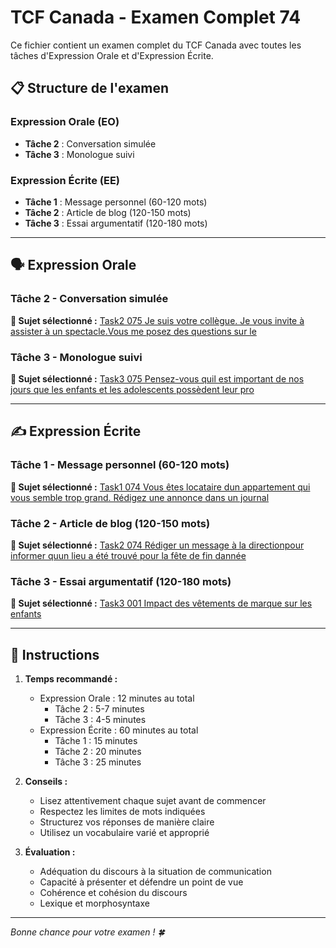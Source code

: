 # TCF Canada - Examen Complet 74

Ce fichier contient un examen complet du TCF Canada avec toutes les tâches d'Expression Orale et d'Expression Écrite.

## 📋 Structure de l'examen

### Expression Orale (EO)
- **Tâche 2** : Conversation simulée
- **Tâche 3** : Monologue suivi

### Expression Écrite (EE)  
- **Tâche 1** : Message personnel (60-120 mots)
- **Tâche 2** : Article de blog (120-150 mots)
- **Tâche 3** : Essai argumentatif (120-180 mots)

---

## 🗣️ Expression Orale

### Tâche 2 - Conversation simulée

**📄 Sujet sélectionné :** [Task2 075 Je suis votre collègue. Je vous invite à assister à un spectacle.Vous me posez des questions sur le](../tcf_canada/eo/task2/task2_075_Je_suis_votre_collègue._Je_vous_invite_à_assister_à_un_spectacle.Vous_me_posez_des_questions_sur_le.md)

### Tâche 3 - Monologue suivi

**📄 Sujet sélectionné :** [Task3 075 Pensez-vous quil est important de nos jours que les enfants et les adolescents possèdent leur pro](../tcf_canada/eo/task3/task3_075_Pensez-vous_quil_est_important_de_nos_jours_que_les_enfants_et_les_adolescents_possèdent_leur_pro.md)

---

## ✍️ Expression Écrite

### Tâche 1 - Message personnel (60-120 mots)

**📄 Sujet sélectionné :** [Task1 074 Vous êtes locataire dun appartement qui vous semble trop grand. Rédigez une annonce dans un journal](../tcf_canada/ee/task1/task1_074_Vous_êtes_locataire_dun_appartement_qui_vous_semble_trop_grand._Rédigez_une_annonce_dans_un_journal.md)

### Tâche 2 - Article de blog (120-150 mots)

**📄 Sujet sélectionné :** [Task2 074 Rédiger un message à la directionpour informer quun lieu a été trouvé pour la fête de fin dannée](../tcf_canada/ee/task2/task2_074_Rédiger_un_message_à_la_directionpour_informer_quun_lieu_a_été_trouvé_pour_la_fête_de_fin_dannée.md)

### Tâche 3 - Essai argumentatif (120-180 mots)

**📄 Sujet sélectionné :** [Task3 001 Impact des vêtements de marque sur les enfants](../tcf_canada/ee/task3/task3_001_Impact_des_vêtements_de_marque_sur_les_enfants.md)

---

## 📝 Instructions

1. **Temps recommandé :**
   - Expression Orale : 12 minutes au total
     - Tâche 2 : 5-7 minutes
     - Tâche 3 : 4-5 minutes
   - Expression Écrite : 60 minutes au total
     - Tâche 1 : 15 minutes
     - Tâche 2 : 20 minutes  
     - Tâche 3 : 25 minutes

2. **Conseils :**
   - Lisez attentivement chaque sujet avant de commencer
   - Respectez les limites de mots indiquées
   - Structurez vos réponses de manière claire
   - Utilisez un vocabulaire varié et approprié

3. **Évaluation :**
   - Adéquation du discours à la situation de communication
   - Capacité à présenter et défendre un point de vue
   - Cohérence et cohésion du discours
   - Lexique et morphosyntaxe

---

*Bonne chance pour votre examen ! 🍀*
